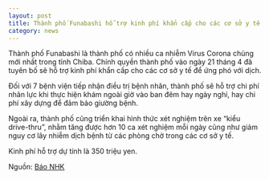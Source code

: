 ```yaml
---
layout: post
title: Thành phố Funabashi hỗ trợ kinh phí khẩn cấp cho các cơ sở y tế
category: news
---
```

Thành phố Funabashi là thành phố có nhiều ca nhiễm Virus Corona chủng mới nhất trong tỉnh Chiba. Chính quyền thành phố vào ngày 21 tháng 4 đã tuyên bố sẽ hỗ trợ kinh phí khẩn cấp cho các cơ sở y tế để ứng phó với dịch.

Đối với 7 bệnh viện tiếp nhận điều trị bệnh nhân, thành phố sẽ hỗ trợ chi phí nhân lực khi thực hiện khám ngoài giờ vào ban đêm hay ngày nghỉ, hay chi phí xây dựng để đảm bảo giường bệnh.

Ngoài ra, thành phố cũng triển khai hình thức xét nghiệm trên xe “kiểu drive-thru”, nhằm tăng được hơn 10 ca xét nghiệm mỗi ngày cũng như giảm nguy cơ lây nhiễm dịch bệnh từ các phòng chờ trong các cơ sở y tế.

Kinh phí hỗ trợ dự tính là 350 triệu yen.

Nguồn: [Báo NHK](https://www3.nhk.or.jp/lnews/chiba/20200421/1080010701.html)